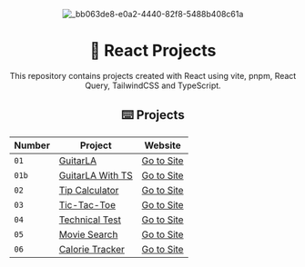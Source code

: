 <div align="center">

![_bb063de8-e0a2-4440-82f8-5488b408c61a](https://github.com/joshuaco/react-projects/assets/9096557/12fdb39c-d8ee-4669-b125-42fc934c70d2)

# 🚀 React Projects

This repository contains projects created with React using vite, pnpm, React Query, TailwindCSS and TypeScript.

## ⌨️ Projects

| Number | Project                             | Website                                                        |
| ------ | ----------------------------------- | ---------------------------------------------------------------|
| `01`   | [GuitarLA](01-guitarLA)             | [Go to Site](https://peaceful-torte-1f1ae9.netlify.app/)       |
| `01b`  | [GuitarLA With TS](01b-guitarLA-ts) | [Go to Site](https://classy-jelly-ee01c9.netlify.app/)       |
| `02`   | [Tip Calculator](02-tip-calculator) | [Go to Site](https://flourishing-moonbeam-eaa2f3.netlify.app/) |
| `03`   | [Tic-Tac-Toe](03-tic-tac-toe)       | [Go to Site](https://lively-meringue-14ffbf.netlify.app/)      |
| `04`   | [Technical Test](04-technical-test) | [Go to Site](https://lustrous-dodol-e63736.netlify.app/)       |
| `05`   | [Movie Search](05-movie-search)     | [Go to Site](https://luxury-druid-b1d3fc.netlify.app/)         |
| `06`   | [Calorie Tracker](06-calorie-tracker) | [Go to Site](https://merry-lolly-835713.netlify.app/)        |
